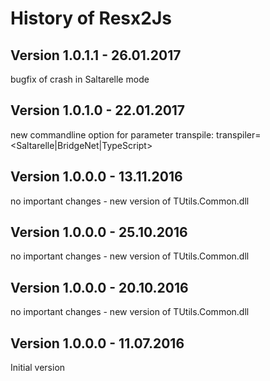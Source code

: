 # History of Resx2Js
## Version 1.0.1.1 - 26.01.2017
bugfix of crash in Saltarelle mode
## Version 1.0.1.0 - 22.01.2017
new commandline option for parameter transpile: transpiler=<Saltarelle|BridgeNet|TypeScript>
## Version 1.0.0.0 - 13.11.2016
no important changes - new version of TUtils.Common.dll
## Version 1.0.0.0 - 25.10.2016
no important changes - new version of TUtils.Common.dll
## Version 1.0.0.0 - 20.10.2016
no important changes - new version of TUtils.Common.dll
## Version 1.0.0.0 - 11.07.2016
Initial version